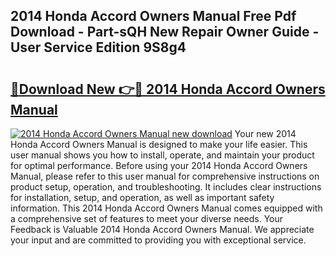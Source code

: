 ## 2014 Honda Accord Owners Manual Free Pdf Download - Part-sQH New Repair Owner Guide - User Service Edition 9S8g4

# <h2><a href="http://bc38612.oget.top/?id=2014+Honda+Accord+Owners+Manual">🔗Download New 👉🔴 2014 Honda Accord Owners Manual</a></h2>

[![2014 Honda Accord Owners Manual new download](https://i.imgur.com/5g1atiW.png)](http://bc38612.oget.top/?id=2014+Honda+Accord+Owners+Manual)
Your new 2014 Honda Accord Owners Manual is designed to make your life easier. This user manual shows you how to install, operate, and maintain your product for optimal performance. Before using your 2014 Honda Accord Owners Manual, please refer to this user manual for comprehensive instructions on product setup, operation, and troubleshooting. It includes clear instructions for installation, setup, and operation, as well as important safety information. This 2014 Honda Accord Owners Manual comes equipped with a comprehensive set of features to meet your diverse needs. Your Feedback is Valuable 2014 Honda Accord Owners Manual. We appreciate your input and are committed to providing you with exceptional service.
